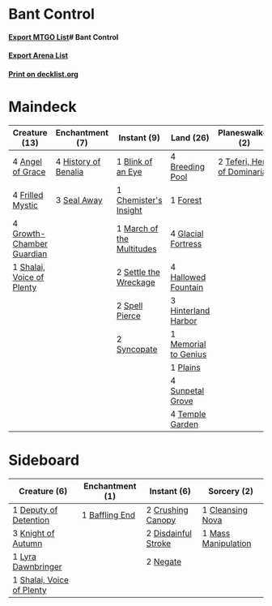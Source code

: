 # Bant Control

#### [Export MTGO List](../collection/Bant%20Control/Bant%20Control.txt)# Bant Control

#### [Export Arena List](../collection/Bant%20Control/Bant%20Control_arena.txt)
#### [Print on decklist.org](http://decklist.org/?deckmain=4%09Angel%20of%20Grace%0A1%09Blink%20of%20an%20Eye%0A4%09Breeding%20Pool%0A1%09Chemister's%20Insight%0A2%09Depose%20/%20Deploy%0A1%09Forest%0A4%09Frilled%20Mystic%0A4%09Glacial%20Fortress%0A4%09Growth-Chamber%20Guardian%0A4%09Hallowed%20Fountain%0A3%09Hinterland%20Harbor%0A4%09History%20of%20Benalia%0A1%09March%20of%20the%20Multitudes%0A1%09Memorial%20to%20Genius%0A1%09Plains%0A3%09Seal%20Away%0A2%09Settle%20the%20Wreckage%0A1%09Shalai,%20Voice%20of%20Plenty%0A2%09Spell%20Pierce%0A4%09Sunpetal%20Grove%0A2%09Syncopate%0A2%09Teferi,%20Hero%20of%20Dominaria%0A4%09Temple%20Garden%0A1%09Warrant%20/%20Warden&deckside=1%09Baffling%20End%0A1%09Cleansing%20Nova%0A2%09Crushing%20Canopy%0A1%09Deputy%20of%20Detention%0A2%09Disdainful%20Stroke%0A3%09Knight%20of%20Autumn%0A1%09Lyra%20Dawnbringer%0A1%09Mass%20Manipulation%0A2%09Negate%0A1%09Shalai,%20Voice%20of%20Plenty)
# Maindeck

|                                           Creature (13)                                            |                                        Enchantment (7)                                        |                                            Instant (9)                                             |                                           Land (26)                                           |                                           Planeswalker (2)                                           |   Unknown (3)    |
|----------------------------------------------------------------------------------------------------|-----------------------------------------------------------------------------------------------|----------------------------------------------------------------------------------------------------|-----------------------------------------------------------------------------------------------|------------------------------------------------------------------------------------------------------|------------------|
|4 [Angel of Grace](http://gatherer.wizards.com/Pages/Card/Details.aspx?multiverseid=457145)         |4 [History of Benalia](http://gatherer.wizards.com/Pages/Card/Details.aspx?multiverseid=442909)|1 [Blink of an Eye](http://gatherer.wizards.com/Pages/Card/Details.aspx?multiverseid=442934)        |4 [Breeding Pool](http://gatherer.wizards.com/Pages/Card/Details.aspx?multiverseid=97088)      |2 [Teferi, Hero of Dominaria](http://gatherer.wizards.com/Pages/Card/Details.aspx?multiverseid=443095)|2 Depose / Deploy |
|4 [Frilled Mystic](http://gatherer.wizards.com/Pages/Card/Details.aspx?multiverseid=457318)         |3 [Seal Away](http://gatherer.wizards.com/Pages/Card/Details.aspx?multiverseid=442919)         |1 [Chemister's Insight](http://gatherer.wizards.com/Pages/Card/Details.aspx?multiverseid=452782)    |1 [Forest](http://gatherer.wizards.com/Pages/Card/Details.aspx?multiverseid=129559)            |                                                                                                      |1 Warrant / Warden|
|4 [Growth-Chamber Guardian](http://gatherer.wizards.com/Pages/Card/Details.aspx?multiverseid=457272)|                                                                                               |1 [March of the Multitudes](http://gatherer.wizards.com/Pages/Card/Details.aspx?multiverseid=452938)|4 [Glacial Fortress](http://gatherer.wizards.com/Pages/Card/Details.aspx?multiverseid=190562)  |                                                                                                      |                  |
|1 [Shalai, Voice of Plenty](http://gatherer.wizards.com/Pages/Card/Details.aspx?multiverseid=442923)|                                                                                               |2 [Settle the Wreckage](http://gatherer.wizards.com/Pages/Card/Details.aspx?multiverseid=435186)    |4 [Hallowed Fountain](http://gatherer.wizards.com/Pages/Card/Details.aspx?multiverseid=97071)  |                                                                                                      |                  |
|                                                                                                    |                                                                                               |2 [Spell Pierce](http://gatherer.wizards.com/Pages/Card/Details.aspx?multiverseid=425876)           |3 [Hinterland Harbor](http://gatherer.wizards.com/Pages/Card/Details.aspx?multiverseid=443128) |                                                                                                      |                  |
|                                                                                                    |                                                                                               |2 [Syncopate](http://gatherer.wizards.com/Pages/Card/Details.aspx?multiverseid=442955)              |1 [Memorial to Genius](http://gatherer.wizards.com/Pages/Card/Details.aspx?multiverseid=443131)|                                                                                                      |                  |
|                                                                                                    |                                                                                               |                                                                                                    |1 [Plains](http://gatherer.wizards.com/Pages/Card/Details.aspx?multiverseid=129680)            |                                                                                                      |                  |
|                                                                                                    |                                                                                               |                                                                                                    |4 [Sunpetal Grove](http://gatherer.wizards.com/Pages/Card/Details.aspx?multiverseid=420946)    |                                                                                                      |                  |
|                                                                                                    |                                                                                               |                                                                                                    |4 [Temple Garden](http://gatherer.wizards.com/Pages/Card/Details.aspx?multiverseid=405112)     |                                                                                                      |                  |


# Sideboard

|                                            Creature (6)                                            |                                     Enchantment (1)                                     |                                         Instant (6)                                          |                                         Sorcery (2)                                          |
|----------------------------------------------------------------------------------------------------|-----------------------------------------------------------------------------------------|----------------------------------------------------------------------------------------------|----------------------------------------------------------------------------------------------|
|1 [Deputy of Detention](http://gatherer.wizards.com/Pages/Card/Details.aspx?multiverseid=457309)    |1 [Baffling End](http://gatherer.wizards.com/Pages/Card/Details.aspx?multiverseid=439658)|2 [Crushing Canopy](http://gatherer.wizards.com/Pages/Card/Details.aspx?multiverseid=452876)  |1 [Cleansing Nova](http://gatherer.wizards.com/Pages/Card/Details.aspx?multiverseid=447145)   |
|3 [Knight of Autumn](http://gatherer.wizards.com/Pages/Card/Details.aspx?multiverseid=452933)       |                                                                                         |2 [Disdainful Stroke](http://gatherer.wizards.com/Pages/Card/Details.aspx?multiverseid=420705)|1 [Mass Manipulation](http://gatherer.wizards.com/Pages/Card/Details.aspx?multiverseid=457186)|
|1 [Lyra Dawnbringer](http://gatherer.wizards.com/Pages/Card/Details.aspx?multiverseid=442914)       |                                                                                         |2 [Negate](http://gatherer.wizards.com/Pages/Card/Details.aspx?multiverseid=423707)           |                                                                                              |
|1 [Shalai, Voice of Plenty](http://gatherer.wizards.com/Pages/Card/Details.aspx?multiverseid=442923)|                                                                                         |                                                                                              |                                                                                              |

